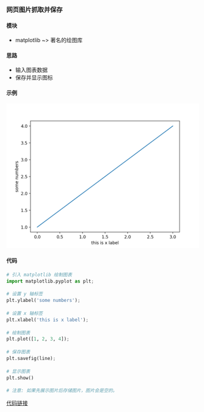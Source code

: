 ### 网页图片抓取并保存

#### 模块
+ matplotlib ~> 著名的绘图库

#### 思路
+ 输入图表数据
+ 保存并显示图标

#### 示例

![line][1]

#### 代码

```python
# 引入 matplotlib 绘制图表
import matplotlib.pyplot as plt;

# 设置 y 轴标签
plt.ylabel('some numbers');

# 设置 x 轴标签
plt.xlabel('this is x label');

# 绘制图表
plt.plot([1, 2, 3, 4]);

# 保存图表
plt.savefig(line);

# 显示图表
plt.show()

# 注意: 如果先展示图片后存储图片，图片会是空的。
```
[代码链接][2]

[1]: /assets/images/line.png
[2]: https://github.com/sonatatlas/Graph-The-Rainbow/blob/master/chart/descartes.py
